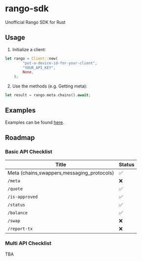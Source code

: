 # rango-sdk
Unofficial Rango SDK for Rust

## Usage 

1. Initialize a client:
```rust
let rango = Client::new(
        "put-a-device-id-for-your-client",
        "YOUR_API_KEY",
        None,
    );
```

2. Use the methods (e.g. Getting meta):
```rust
let result = rango.meta.chains().await;
```

## Examples

Examples can be found [here][examples].

[examples]: https://github.com/yeager-eren/rango-sdk-rs/tree/main/examples


## Roadmap

### Basic API Checklist


|Title| Status |
|--|--|
| Meta (chains,swappers,messaging_protocols) | ✅ |
| `/meta` | ❌ |
| `/quote` | ✅ |
| `/is-approved` | ✅ |
| `/status` | ✅ |
| `/balance` | ✅ |
| `/swap` | ❌ |
| `/report-tx` | ❌ |


### Multi API Checklist

TBA